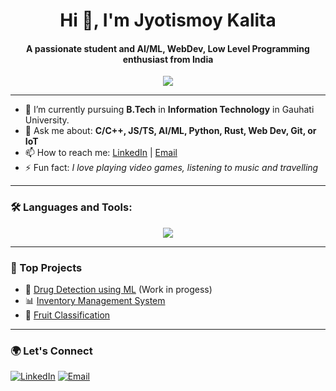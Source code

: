 <h1 align="center">Hi 👋, I'm Jyotismoy Kalita</h1>
<h4 align="center">A passionate student and AI/ML, WebDev, Low Level Programming enthusiast from India</h3>

<p align="center">
  <img src="https://readme-typing-svg.herokuapp.com/?lines=Programmer;Web+Developer;Machine+Learning+Enthusiast;Always+Learning!&center=true&width=500&height=45" />
</p>

---

- 🌱 I’m currently pursuing **B.Tech** in **Information Technology** in Gauhati University.
- 💬 Ask me about: **C/C++, JS/TS, AI/ML, Python, Rust, Web Dev, Git, or IoT**
- 📫 How to reach me: [LinkedIn](https://www.linkedin.com/in/jyotismoy-kalita/) | [Email](mailto:jyotismoykalita03@gmail.com)
- ⚡ Fun fact: *I love playing video games, listening to music and travelling*

---

### 🛠️ Languages and Tools:

<p align="center">
  <img src="https://skillicons.dev/icons?i=c,cpp,py,js,ts,rust,nodejs,flutter,react,nextjs,tailwind,html,css,postgres,github,vscode,neovim,anaconda&perline=6" />
</p>

---

### 🧠 Top Projects

- 🔬 [Drug Detection using ML](https://github.com/JyotismoyKalita/DrugDetection-IITG) (Work in progess)
- 📊 [Inventory Management System](https://github.com/JyotismoyKalita/hackdays)
- 🍉 [Fruit Classification](https://github.com/JyotismoyKalita/FruitClassification)

---

### 🌍 Let's Connect

<p align="left">
  <a href="https://www.linkedin.com/in/jyotismoy-kalita/" target="_blank"><img alt="LinkedIn" src="https://img.shields.io/badge/LinkedIn-blue?style=flat&logo=linkedin" /></a>
  <a href="mailto:jyotismoykalita03@gmail.com"><img alt="Email" src="https://img.shields.io/badge/Email-D14836?style=flat&logo=gmail&logoColor=white" /></a>
</p>
